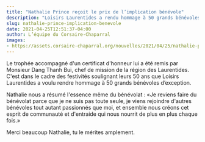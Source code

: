 ```yaml
---
title: "Nathalie Prince reçoit le prix de l’implication bénévole"
description: "Loisirs Laurentides a rendu hommage à 50 grands bénévoles, dont l’entraîneure dévouée Nathalie Prince."
slug: nathalie-prince-implication-benevole
date: 2021-04-25T12:51:37-04:00
author: L’équipe du Corsaire-Chaparral
images:
- https://assets.corsaire-chaparral.org/nouvelles/2021/04/25/nathalie-prince-implication-benevole/couverture.jpg
---
```


Le trophée accompagné d'un certificat d'honneur lui a été remis par Monsieur Dang Thanh Bui, chef de mission de la région des Laurentides.
C'est dans le cadre des festivités soulignant leurs 50 ans que Loisirs Laurentides a voulu rendre hommage à 50 grands bénévoles d’exception.

Nathalie nous a résumé l'essence même du bénévolat :
«Je reviens faire du bénévolat parce que je ne suis pas toute seule, je viens rejoindre d'autres bénévoles tout autant passionnés que moi, et ensemble nous créons cet esprit de communauté et d'entraide qui nous nourrit de plus en plus chaque fois.»

Merci beaucoup Nathalie, tu le mérites amplement.

